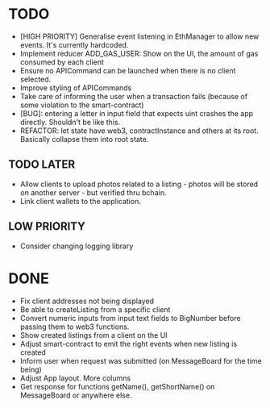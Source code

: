 # TODO

* [HIGH PRIORITY] Generalise event listening in EthManager to allow new events. It's currently hardcoded. 
* Implement reducer ADD_GAS_USER: Show on the UI, the amount of gas consumed by each client 
* Ensure no APICommand can be launched when there is no client selected.
* Improve styling of APICommands 
* Take care of informing the user when a transaction fails (because of some violation to the smart-contract)
* [BUG]: entering a letter in input field that expects uint crashes the app directly. Shouldn't be like this. 
* REFACTOR: let state have web3, contractInstance and others at its root. Basically collapse them into root state. 

## TODO LATER

* Allow clients to upload photos related to a listing - photos will be stored on another server - but verified thru bchain. 
* Link client wallets to the application. 

## LOW PRIORITY

* Consider changing logging library 

# DONE

* Fix client addresses not being displayed 
* Be able to createListing from a specific client
* Convert numeric inputs from input text fields to BigNumber before passing them to web3 functions.
* Show created listings from a client on the UI
* Adjust smart-contract to emit the right events when new listing is created
* Inform user when request was submitted (on MessageBoard for the time being)
* Adjust App layout. More columns
* Get response for functions getName(), getShortName() on MessageBoard or anywhere else.
